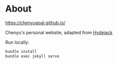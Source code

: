 # About

https://chenyugoal.github.io/

Chenyu's personal website, adapted from [Hydejack](https://hydejack.com/)


Run locally:

```bash
bundle install
bundle exec jekyll serve
```